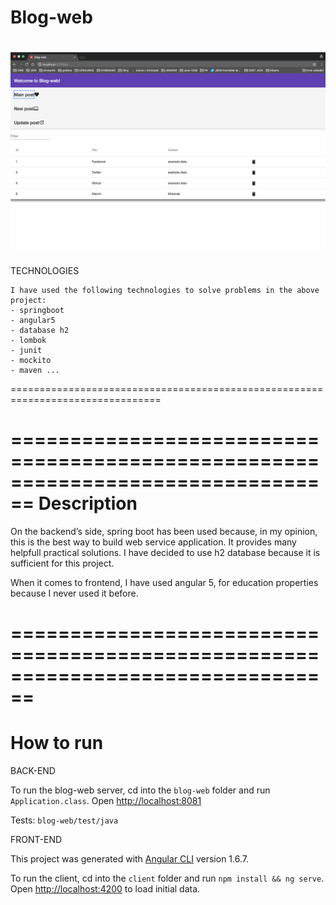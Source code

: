 # Blog-web
![alt text](blog-web.png)
================================================================================

TECHNOLOGIES

    I have used the following technologies to solve problems in the above project:
    - springboot
    - angular5
    - database h2
    - lombok
    - junit
    - mockito
    - maven ...

================================================================================

================================================================================
Description
================================================================================
On the backend’s side, spring boot has been used because, in my opinion, this is the best way to build web service application. It provides many helpfull practical solutions. I have decided to use h2 database because it is sufficient for this project.

When it comes to frontend, I have used angular 5, for education properties because I never used it before.

================================================================================
================================================================================
How to run
================================================================================

BACK-END

To run the blog-web server, cd into the `blog-web` folder and run `Application.class`. Open <http://localhost:8081>

Tests: `blog-web/test/java`



FRONT-END

This project was generated with [Angular CLI](https://github.com/angular/angular-cli) version 1.6.7.

To run the client, cd into the `client` folder and run `npm install && ng serve`. Open <http://localhost:4200> to load initial data.
